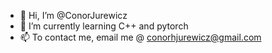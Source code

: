 - 👋 Hi, I’m @ConorJurewicz
- 🌱 I’m currently learning C++ and pytorch
- 📫 To contact me, email me @ conorhjurewicz@gmail.com

<!---
ConorJurewicz/ConorJurewicz is a ✨ special ✨ repository because its `README.md` (this file) appears on your GitHub profile.
You can click the Preview link to take a look at your changes.
--->

